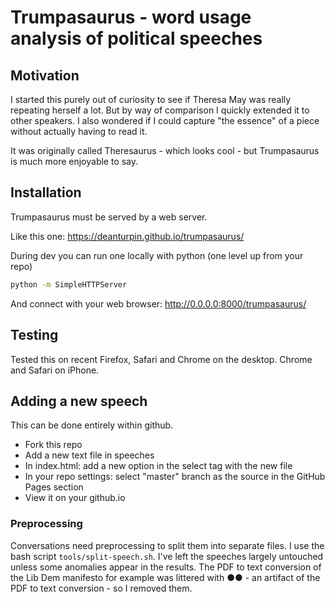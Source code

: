 # Trumpasaurus - word usage analysis of political speeches

## Motivation

I started this purely out of curiosity to see if Theresa May was really
repeating herself a lot. But by way of comparison I quickly extended it to other
speakers. I also wondered if I could capture "the essence" of a piece without
actually having to read it.

It was originally called Theresaurus - which looks cool - but Trumpasaurus is
much more enjoyable to say.

## Installation

Trumpasaurus must be served by a web server.

Like this one: https://deanturpin.github.io/trumpasaurus/

During dev you can run one locally with python (one level up from your repo)
```bash
python -m SimpleHTTPServer
```

And connect with your web browser: http://0.0.0.0:8000/trumpasaurus/

## Testing

Tested this on recent Firefox, Safari and Chrome on the desktop. Chrome and
Safari on iPhone.

## Adding a new speech

This can be done entirely within github.

- Fork this repo
- Add a new text file in speeches
- In index.html: add a new option in the select tag with the new file
- In your repo settings: select "master" branch as the source in the GitHub
	Pages section
- View it on your github.io

### Preprocessing

Conversations need preprocessing to split them into separate files. I use the bash
script ```tools/split-speech.sh```. I've left the speeches largely untouched
unless some anomalies appear in the results. The PDF to text conversion of the
Lib Dem manifesto for example was littered with ●●  - an artifact of the PDF to
text conversion - so I removed them.
